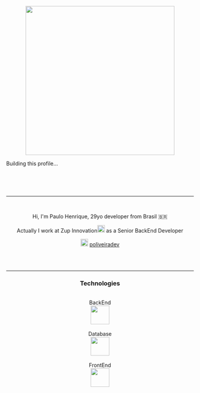 <p align="center"><img src="https://pa1.narvii.com/6593/5f2433c54e76256e2c89749a29afc564b9a4527d_hq.gif"/  height="auto" width="400"></p>
Building this profile...

<br><br><br>
<hr>
<br>

<p align="center">Hi, I'm Paulo Henrique, 29yo developer from Brasil 🇧🇷</p>

<p align="center">Actually I work at Zup Innovation<img src="https://uploads-ssl.webflow.com/5cac6236f8d44ddee118d97c/5e666d594f66c9c1e9c3ce74_LogoRGB2.png"  height="20" width="auto"> as a Senior BackEnd Developer</p>

<p  align="center">
<a href="https://www.linkedin.com/in/poliveiradev/" target="_blank"><img src="https://encrypted-tbn0.gstatic.com/images?q=tbn:ANd9GcRVZ7ih0RMvWGQ4X98WXAZofSI-cGiWSFs-5Q&usqp=CAU" height="20" width="20"></a>
<a href="https://www.linkedin.com/in/poliveiradev/" target="_blank">poliveiradev</a>
</p>
<br>
<br>
<hr>
<div align="center">
<h3>Technologies</h3>
<br>
BackEnd
<br>
<img  src="https://www.oracle.com/a/tech/img/cb88-java-logo-001.jpg" height="auto" width="50">
<br>
<br>
Database
<br>
<img  src="https://arquivo.devmedia.com.br/noticias/artigos/artigo_linguagem-sql-torne-seu-codigo-sql-mais-legivel_38062.jpg" height="auto" width="50">
<br>
<br>
FrontEnd
<br>
<img  src="https://miro.medium.com/max/2560/1*iOmwue1uxW2O6sbDUEItPw.jpeg" height="auto" width="50">
<br>
<br>
</div>
